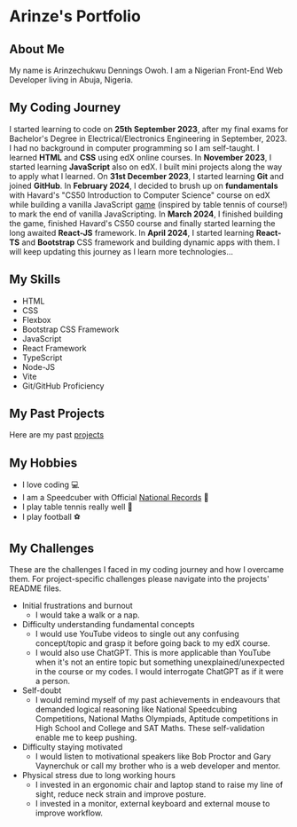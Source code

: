 # Arinze's Portfolio
## About Me
My name is Arinzechukwu Dennings Owoh. I am a Nigerian Front-End Web Developer living in Abuja, Nigeria.
## My Coding Journey
I started learning to code on **25th September 2023**, after my final exams for Bachelor's Degree in Electrical/Electronics Engineering in September, 2023. I had no background in computer programming so I am self-taught. I learned **HTML** and **CSS** using edX online courses. In **November 2023**, I started learning **JavaScript** also on edX. I built mini projects along the way to apply what I learned. On **31st December 2023**, I started learning **Git** and joined **GitHub**. In **February 2024**, I decided to brush up on **fundamentals** with Havard's "CS50 Introduction to Computer Science" course on edX while building a vanilla JavaScript [game](https://github.com/ArinzeGit/Bouncing-Battle) (inspired by table tennis of course!) to mark the end of vanilla JavaScripting. In **March 2024**, I finished building the game, finished Havard's CS50 course and finally started learning the long awaited **React-JS** framework. In **April 2024**, I started learning **React-TS** and **Bootstrap** CSS framework and building dynamic apps with them. I will keep updating this journey as I learn more technologies...
## My Skills
* HTML
* CSS
* Flexbox
* Bootstrap CSS Framework
* JavaScript
* React Framework
* TypeScript
* Node-JS
* Vite
* Git/GitHub Proficiency
## My Past Projects
Here are my past [projects](projects)
## My Hobbies
* I love coding 💻
* I am a Speedcuber with Official [National Records](https://www.worldcubeassociation.org/persons/2019OWOH01) 🧠
* I play table tennis really well 🏓
* I play football ⚽
## My Challenges
These are the challenges I faced in my coding journey and how I overcame them. For project-specific challenges please navigate into the projects' README files.
* Initial frustrations and burnout
  * I would take a walk or a nap.
* Difficulty understanding fundamental concepts
  * I would use YouTube videos to single out any confusing concept/topic and grasp it before going back to my edX course.
  * I would also use ChatGPT. This is more applicable than YouTube when it's not an entire topic but something unexplained/unexpected in the course or my codes. I would interrogate ChatGPT as if it were a person.
* Self-doubt
  * I would remind myself of my past achievements in endeavours that demanded logical reasoning like National Speedcubing Competitions, National Maths Olympiads, Aptitude competitions in High School and College and SAT Maths. These self-validation enable me to keep pushing.
* Difficulty staying motivated
  * I would listen to motivational speakers like Bob Proctor and Gary Vaynerchuk or call my brother who is a web developer and mentor.
* Physical stress due to long working hours
  * I invested in an ergonomic chair and laptop stand to raise my line of sight, reduce neck strain and improve posture.
  * I invested in a monitor, external keyboard and external mouse to improve workflow.
